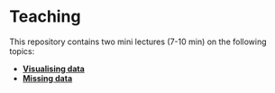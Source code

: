 # Teaching

This repository contains two mini lectures (7-10 min) on the following topics:
- [**Visualising data**](https://github.com/sinarueeger/teaching/blob/master/visualising_data)
- [**Missing data**](https://github.com/sinarueeger/teaching/blob/master/missing_data)

